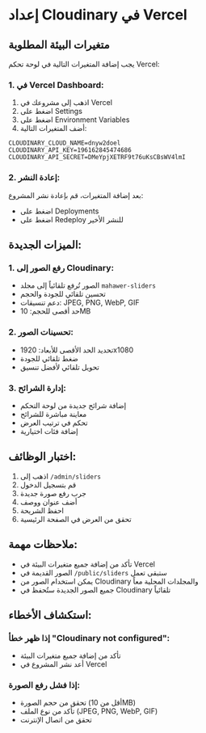 # إعداد Cloudinary في Vercel

## متغيرات البيئة المطلوبة

يجب إضافة المتغيرات التالية في لوحة تحكم Vercel:

### 1. في Vercel Dashboard:
1. اذهب إلى مشروعك في Vercel
2. اضغط على Settings
3. اضغط على Environment Variables
4. أضف المتغيرات التالية:

```
CLOUDINARY_CLOUD_NAME=dnyw2doel
CLOUDINARY_API_KEY=196162845474686
CLOUDINARY_API_SECRET=DMeYpjXETRF9t76uKsCBsWV4lmI
```

### 2. إعادة النشر:
بعد إضافة المتغيرات، قم بإعادة نشر المشروع:
- اضغط على Deployments
- اضغط على Redeploy للنشر الأخير

## الميزات الجديدة:

### 1. رفع الصور إلى Cloudinary:
- الصور تُرفع تلقائياً إلى مجلد `mahawer-sliders`
- تحسين تلقائي للجودة والحجم
- دعم تنسيقات: JPEG, PNG, WebP, GIF
- حد أقصى للحجم: 10MB

### 2. تحسينات الصور:
- تحديد الحد الأقصى للأبعاد: 1920x1080
- ضغط تلقائي للجودة
- تحويل تلقائي لأفضل تنسيق

### 3. إدارة الشرائح:
- إضافة شرائح جديدة من لوحة التحكم
- معاينة مباشرة للشرائح
- تحكم في ترتيب العرض
- إضافة فئات اختيارية

## اختبار الوظائف:

1. اذهب إلى `/admin/sliders`
2. قم بتسجيل الدخول
3. جرب رفع صورة جديدة
4. أضف عنوان ووصف
5. احفظ الشريحة
6. تحقق من العرض في الصفحة الرئيسية

## ملاحظات مهمة:

- تأكد من إضافة جميع متغيرات البيئة في Vercel
- الصور القديمة في `/public/sliders` ستبقى تعمل
- يمكن استخدام الصور من Cloudinary والمجلدات المحلية معاً
- جميع الصور الجديدة ستُحفظ في Cloudinary تلقائياً

## استكشاف الأخطاء:

### إذا ظهر خطأ "Cloudinary not configured":
- تأكد من إضافة جميع متغيرات البيئة
- أعد نشر المشروع في Vercel

### إذا فشل رفع الصورة:
- تحقق من حجم الصورة (أقل من 10MB)
- تأكد من نوع الملف (JPEG, PNG, WebP, GIF)
- تحقق من اتصال الإنترنت
